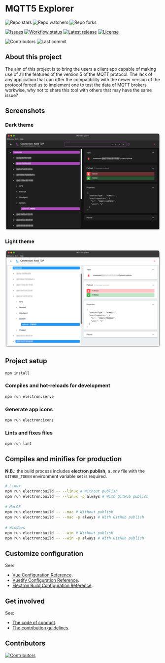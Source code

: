 # MQTT5 Explorer

![Repo stars](https://img.shields.io/github/stars/Omniaevo/mqtt5-explorer?style=social) ![Repo watchers](https://img.shields.io/github/watchers/Omniaevo/mqtt5-explorer?style=social) ![Repo forks](https://img.shields.io/github/forks/Omniaevo/mqtt5-explorer?style=social)

[![Issues](https://img.shields.io/github/issues/Omniaevo/mqtt5-explorer)](https://github.com/Omniaevo/mqtt5-explorer/issues) [![Workflow status](https://img.shields.io/github/actions/workflow/status/Omniaevo/mqtt5-explorer/electron.yml)](https://github.com/Omniaevo/mqtt5-explorer/actions) [![Latest release](https://img.shields.io/github/v/release/Omniaevo/mqtt5-explorer)](https://github.com/Omniaevo/mqtt5-explorer/releases) [![License](https://img.shields.io/github/license/Omniaevo/mqtt5-explorer)](https://github.com/Omniaevo/mqtt5-explorer/blob/master/LICENSE)

![Contributors](https://img.shields.io/github/contributors/Omniaevo/mqtt5-explorer) ![Last commit](https://img.shields.io/github/last-commit/Omniaevo/mqtt5-explorer)

## About this project

The aim of this project is to bring the users a client app capable of making use of all the features of the version 5 of the MQTT protocol. The lack of any application that can offer the compatibility with the newer version of the protocol forced us to implement one to test the data of MQTT brokers workwise, why not to share this tool with others that may have the same issue?

## Screenshots

### Dark theme

![Client screenshot (dark theme)](screenshots/client-connection.png)

### Light theme

![Client screenshot (light theme)](screenshots/client-connection-white.png)

## Project setup

```bash
npm install
```

### Compiles and hot-reloads for development

```bash
npm run electron:serve
```

### Generate app icons

```bash
npm run electron:icons
```

### Lints and fixes files

```bash
npm run lint
```

## Compiles and minifies for production

**N.B.**: the build process includes **electron publish**, a *.env* file with the `GITHUB_TOKEN` environment variable set is required.

```bash
# Linux
npm run electron:build -- --linux # Without publish
npm run electron:build -- --linux -p always # With GitHub publish

# MacOS
npm run electron:build -- --mac # Without publish
npm run electron:build -- --mac -p always # With GitHub publish

# Windows
npm run electron:build -- --win # Without publish
npm run electron:build -- --win -p always # With GitHub publish
```

## Customize configuration

See:

- [Vue Configuration Reference](https://cli.vuejs.org/config/).
- [Vuetify Configuration Reference](https://vuetifyjs.com/en/introduction/why-vuetify/#feature-guides).
- [Electron Build Configuration Reference](https://www.electron.build/configuration/configuration).

## Get involved

See:

- [The code of conduct](CODE_OF_CONDUCT.md).
- [The contribution guidelines](.github/contributing.md).

## Contributors

[![Contributors](https://contrib.rocks/image?repo=Omniaevo/mqtt5-explorer)](https://github.com/Omniaevo/mqtt5-explorer/graphs/contributors)
